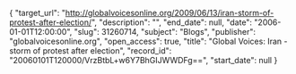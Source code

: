 {
  "target_url": "http://globalvoicesonline.org/2009/06/13/iran-storm-of-protest-after-election/", 
  "description": "", 
  "end_date": null, 
  "date": "2006-01-01T12:00:00", 
  "slug": 31260714, 
  "subject": "Blogs", 
  "publisher": "globalvoicesonline.org", 
  "open_access": true, 
  "title": "Global Voices: Iran - storm of protest after election", 
  "record_id": "20060101T120000/VrzBtbL+w6Y7BhGIJWWDFg==", 
  "start_date": null
}

